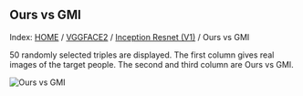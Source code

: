 ## Ours vs GMI

Index: [HOME](../../../../../) / [VGGFACE2](../../) / [Inception Resnet (V1)](../) / Ours vs GMI

50 randomly selected triples are displayed. The first column gives real images of the target people. The second and third column are Ours vs GMI.

![Ours vs GMI](gt_ours_gmi.png)